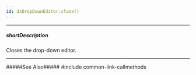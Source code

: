 ```yaml
---
id: dxDropDownEditor.close()
---
```

---
##### shortDescription
Closes the drop-down editor.

---
#####See Also#####
#include common-link-callmethods